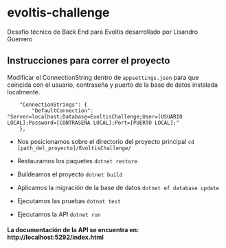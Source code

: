 # evoltis-challenge
Desafío técnico de Back End para Evoltis desarrollado por Lisandro Guerrero

## Instrucciones para correr el proyecto

Modificar el ConnectionString dentro de `appsettings.json` para que coincida con el usuario, contraseña y puerto de la base de datos instalada localmente.
```
	"ConnectionStrings": {
		"DefaultConnection": "Server=localhost;Database=EvoltisChallenge;User=[USUARIO LOCAL];Password=[CONTRASEÑA LOCAL];Port=[PUERTO LOCAL];"
	},
```

* Nos posicionamos sobre el directorio del proyecto principal
`cd [path_del_proyecto]/EvoltisChallenge/`

* Restauramos los paquetes
`dotnet restore`

* Buildeamos el proyecto
`dotnet build`

* Aplicamos la migración de la base de datos
`dotnet ef database update`

* Ejecutamos las pruebas
`dotnet test`

* Ejecutamos la API
`dotnet run`

#### La documentación de la API se encuentra en: http://localhost:5292/index.html
